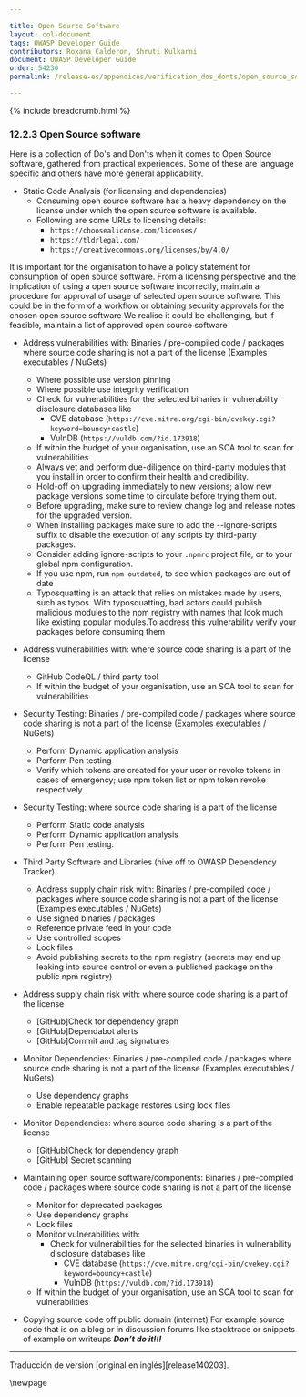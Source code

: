 ```yaml
---

title: Open Source Software
layout: col-document
tags: OWASP Developer Guide
contributors: Roxana Calderon, Shruti Kulkarni
document: OWASP Developer Guide
order: 54230
permalink: /release-es/appendices/verification_dos_donts/open_source_software/

---
```


{% include breadcrumb.html %}

### 12.2.3 Open Source software

Here is a collection of Do's and Don'ts when it comes to Open Source software, gathered from practical experiences.
Some of these are language specific and others have more general applicability.

* Static Code Analysis (for licensing and dependencies)
  * Consuming open source software has a heavy dependency on the license
      under which the open source software is available.
  * Following are some URLs to licensing details:
    * `https://choosealicense.com/licenses/`
    * `https://tldrlegal.com/`
    * `https://creativecommons.org/licenses/by/4.0/`

It is important for the organisation to have a policy statement for consumption of open source software.
From a licensing perspective and the implication of using a open source software incorrectly,
maintain a procedure for approval of usage of selected open source software.
This could be in the form of a workflow or obtaining security approvals for the chosen open source software
We realise it could be challenging, but if feasible, maintain a list of approved open source software

* Address vulnerabilities with: Binaries / pre-compiled code / packages
    where source code sharing is not a part of the license (Examples executables / NuGets)
  * Where possible use version pinning
  * Where possible use integrity verification
  * Check for vulnerabilities for the selected binaries in vulnerability disclosure databases like
    * CVE database (`https://cve.mitre.org/cgi-bin/cvekey.cgi?keyword=bouncy+castle`)
    * VulnDB (`https://vuldb.com/?id.173918`)
  * If within the budget of your organisation, use an SCA tool to scan for vulnerabilities
  * Always vet and perform due-diligence on third-party modules that you install
      in order to confirm their health and credibility.
  * Hold-off on upgrading immediately to new versions; allow new package versions some time to circulate
      before trying them out.
  * Before upgrading, make sure to review change log and release notes for the upgraded version.
  * When installing packages make sure to add the --ignore-scripts suffix to disable the execution
      of any scripts by third-party packages.
  * Consider adding ignore-scripts to your `.npmrc` project file, or to your global npm configuration.
  * If you use npm, run `npm outdated`, to see which packages are out of date
  * Typosquatting is an attack that relies on mistakes made by users, such as typos.
      With typosquatting, bad actors could publish malicious modules to the npm registry with names
      that look much like existing popular modules.To address this vulnerability verify your packages
      before consuming them

* Address vulnerabilities with: where source code sharing is a part of the license
  * GitHub CodeQL / third party tool
  * If within the budget of your organisation, use an SCA tool to scan for vulnerabilities

* Security Testing: Binaries / pre-compiled code / packages
    where source code sharing is not a part of the license (Examples executables / NuGets)
  * Perform Dynamic application analysis
  * Perform Pen testing
  * Verify which tokens are created for your user or revoke tokens in cases of emergency;
      use npm token list or npm token revoke respectively.

* Security Testing: where source code sharing is a part of the license
  * Perform Static code analysis
  * Perform Dynamic application analysis
  * Perform Pen testing.

* Third Party Software and Libraries (hive off to OWASP Dependency Tracker)
  * Address supply chain risk with: Binaries / pre-compiled code / packages
      where source code sharing is not a part of the license (Examples executables / NuGets)
  * Use  signed binaries / packages
  * Reference private feed in your code
  * Use controlled scopes
  * Lock files
  * Avoid publishing secrets to the npm registry (secrets may end up leaking into source control
      or even a published package on the public npm registry)

* Address supply chain risk with: where source code sharing is a part of the license
  * [GitHub]Check for dependency graph
  * [GitHub]Dependabot alerts
  * [GitHub]Commit and tag signatures

* Monitor Dependencies: Binaries / pre-compiled code / packages
    where source code sharing is not a part of the license (Examples executables / NuGets)
  * Use dependency graphs
  * Enable repeatable package restores using lock files

* Monitor Dependencies: where source code sharing is a part of the license
  * [GitHub]Check for dependency graph
  * [GitHub] Secret scanning

* Maintaining open source software/components: Binaries / pre-compiled code / packages
    where source code sharing is not a part of the license
  * Monitor for deprecated packages
  * Use dependency graphs
  * Lock files
  * Monitor vulnerabilities with:
    * Check for vulnerabilities for the selected binaries in vulnerability disclosure databases like
      * CVE database (`https://cve.mitre.org/cgi-bin/cvekey.cgi?keyword=bouncy+castle`)
      * VulnDB (`https://vuldb.com/?id.173918`)
  * If within the budget of your organisation, use an SCA tool to scan for vulnerabilities

* Copying source code off public domain (internet)
    For example source code that is on a blog or in discussion forums like stacktrace or snippets of example on writeups
    *******Don’t do it!!!*******

----

Traducción de versión [original en inglés][release140203].

[edit140203]: https://github.com/OWASP/www-project-developer-guide/blob/main/release/14-appendices/02-verification-dos-donts/03-open-source-software.md


\newpage

